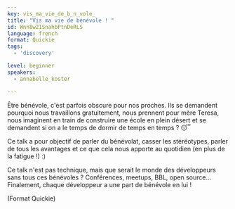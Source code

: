 ```yaml
---
key: vis_ma_vie_de_b_n_vole_
title: "Vis ma vie de bénévole ! "
id: Wnn8w21SnahbPtnDeRLS
language: french
format: Quickie
tags:
  - 'discovery'

level: beginner
speakers:
  - annabelle_koster

---
```


Être bénévole, c'est parfois obscure pour nos proches. Ils se demandent pourquoi nous travaillons gratuitement, nous prennent pour mère Teresa, nous imaginent en train de construire une école en plein désert et se demandent si on a le temps de dormir de temps en temps ?  😴

Ce talk a pour objectif de parler du bénévolat, casser les stéréotypes, parler de tous les avantages et ce que cela nous apporte au quotidien (en plus de la fatigue !) :) 

Ce talk n'est pas technique, mais que serait le monde des développeurs sans tous ces bénévoles ? Conférences, meetups, BBL, open source... Finalement, chaque développeur a une part de bénévole en lui ! 

(Format Quickie)
